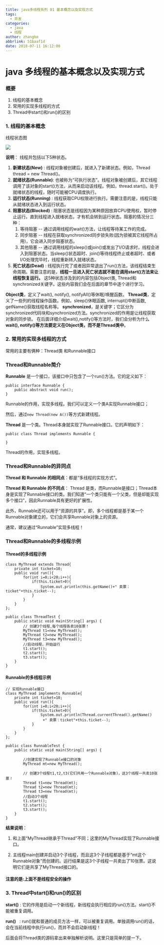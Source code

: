 ```yaml
---
title: java多线程系列 01 基本概念以及实现方式
tags:
  - 并发
categories:
  - java
  - 线程
author: zhangke
abbrlink: 51baaf1d
date: 2018-07-11 16:12:00
---
```

# java 多线程的基本概念以及实现方式

### 概要

1. 线程的基本概念
2. 常用的实现多线程的方式
3. Thread中start()和run()的区别

###  1. 线程的基本概念

线程状态图

![](https://images0.cnblogs.com/blog/497634/201312/18152411-a974ea82ebc04e72bd874c3921f8bfec.jpg)

<!-- more -->

**说明**：
线程共包括以下5种状态。

1. **新建状态(New)**         : 线程对象被创建后，就进入了新建状态。例如，Thread thread = new Thread()。
2. **就绪状态(Runnable)**: 也被称为“可执行状态”。线程对象被创建后，其它线程调用了该对象的start()方法，从而来启动该线程。例如，thread.start()。处于就绪状态的线程，随时可能被CPU调度执行。
3. **运行状态(Running)** : 线程获取CPU权限进行执行。需要注意的是，线程只能从就绪状态进入到运行状态。
4. **阻塞状态(Blocked)**  : 阻塞状态是线程因为某种原因放弃CPU使用权，暂时停止运行。直到线程进入就绪状态，才有机会转到运行状态。阻塞的情况分三种：
   1. 等待阻塞 -- 通过调用线程的wait()方法，让线程等待某工作的完成。
   2.  同步阻塞 -- 线程在获取synchronized同步锁失败(因为锁被其它线程所占用)，它会进入同步阻塞状态。
   3.  其他阻塞 -- 通过调用线程的sleep()或join()或发出了I/O请求时，线程会进入到阻塞状态。当sleep()状态超时、join()等待线程终止或者超时、或者I/O处理完毕时，线程重新转入就绪状态。
5. **死亡状态(Dead)**    : 线程执行完了或者因异常退出了run()方法，该线程结束生命周期。需要注意的是，**线程一旦进入死亡状态就不能在调用start()方法来让线程恢复运行。**
这5种状态涉及到的内容包括Object类, Thread和synchronized关键字。这些内容我们会在后面的章节中逐个进行学习。

**Object类**，定义了wait(), notify(), notifyAll()等休眠/唤醒函数。
**Thread类**，定义了一些列的线程操作函数。例如，sleep()休眠函数, interrupt()中断函数, getName()获取线程名称等。
**synchronized**，是关键字；它区分为synchronized代码块和synchronized方法。synchronized的作用是让线程获取对象的同步锁。
在后面详细介绍wait(),notify()等方法时，我们会分析为什么**wait(), notify()等方法要定义在Object类，而不是Thread类中**。

### 2. 常用的实现多线程的方式

常用的主要有俩种：Thread类 和Runnable接口
### **Thread和Runnable简介**

**Runnable** 是一个接口，该接口中只包含了一个run()方法。它的定义如下：

```
public interface Runnable {
    public abstract void run();
}
```

Runnable的作用，实现多线程。我们可以定义一个类A实现Runnable接口；

然后，通过``new Thread(new A())``等方式新建线程。

**Thread** 是一个类。Thread本身就实现了Runnable接口。它的声明如下：

```
public class Thread implements Runnable {
    
}
```

Thread的作用，实现多线程。

### **Thread和Runnable的异同点**

**Thread 和 Runnable 的相同点**：都是“多线程的实现方式”。

 **Thread 和 Runnable 的不同点**： Thread 是类，而Runnable是接口；Thread本身是实现了Runnable接口的类。我们知道“一个类只能有一个父类，但是却能实现多个接口”，因此Runnable具有更好的扩展性。

 此外，Runnable还可以用于“资源的共享”。即，多个线程都是基于某一个Runnable对象建立的，它们会共享Runnable对象上的资源。 

通常，建议通过“Runnable”实现多线程！

### **Thread和Runnable的多线程示例**



#### Thread的多线程示例

```
class MyThread extends Thread{  
    private int ticket=10;  
    public void run(){
        for(int i=0;i<20;i++){ 
            if(this.ticket>0){
                System.out.println(this.getName()+" 卖票：ticket"+this.ticket--);
            }
        }
    } 
};

public class ThreadTest {  
    public static void main(String[] args) {  
        // 创建3个线程,每个线程各卖10张票！
        MyThread t1=new MyThread();
        MyThread t2=new MyThread();
        MyThread t3=new MyThread();
        //启动线程，开始运行
        t1.start();
        t2.start();
        t3.start();
    }  
}
```

#### **Runnable的多线程示例**

```
// 实现Runnable接口
class MyThread implements Runnable{  
    private int ticket=10;  
    public void run(){
        for(int i=0;i<20;i++){ 
            if(this.ticket>0){
                System.out.println(Thread.currentThread().getName()
                 +" 卖票：ticket"+this.ticket--);
            }
        }
    } 
}; 

public class RunnableTest {  
    public static void main(String[] args) {  
    
        //创建实现了Runnable接口的对象
        MyThread mt=new MyThread();

        // 创建3个线程t1,t2,t3(它们共用一个Runnable对象)，这3个线程一共卖10张票！
        Thread t1=new Thread(mt);
        Thread t2=new Thread(mt);
        Thread t3=new Thread(mt);
        //启动3个线程
        t1.start();
        t2.start();
        t3.start();
    }  
}
```

**结果说明**： 

1.  和上面“MyThread继承于Thread”不同；这里的MyThread实现了Runnable接口。 

2.  主线程main创建并启动3个子线程，而且这3个子线程都是基于“mt这个Runnable对象”而创建的。运行结果是这3个子线程一共卖出了10张票。这说明它们是共享了MyThread接口的。

#### 注意的是:上面不是线程安全的操作

### 3. Thread中start()和run()的区别

**start()** : 它的作用是启动一个新线程，新线程会执行相应的run()方法。start()不能被重复调用。

 **run()**   : run()就和普通的成员方法一样，可以被重复调用。单独调用run()的话，会在当前线程中执行run()，而并不会启动新线程！

后面会将Thread类的源码拿出来单独解析说明。这里只是简单的提一下。